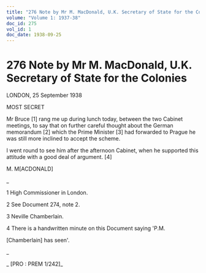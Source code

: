 ```yaml
---
title: "276 Note by Mr M. MacDonald, U.K. Secretary of State for the Colonies"
volume: "Volume 1: 1937-38"
doc_id: 275
vol_id: 1
doc_date: 1938-09-25
---
```


# 276 Note by Mr M. MacDonald, U.K. Secretary of State for the Colonies

LONDON, 25 September 1938

MOST SECRET

Mr Bruce [1] rang me up during lunch today, between the two Cabinet meetings, to say that on further careful thought about the German memorandum [2] which the Prime Minister [3] had forwarded to Prague he was still more inclined to accept the scheme.

I went round to see him after the afternoon Cabinet, when he supported this attitude with a good deal of argument. [4]

M. M[ACDONALD]

_

1 High Commissioner in London.

2 See Document 274, note 2.

3 Neville Chamberlain.

4 There is a handwritten minute on this Document saying 'P.M.

[Chamberlain] has seen'.

_

_ [PRO : PREM 1/242]_
